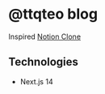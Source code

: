 # @ttqteo blog

Inspired [Notion Clone](https://youtu.be/0OaDyjB9Ib8)

## Technologies

- Next.js 14